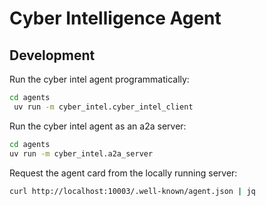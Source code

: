 # Cyber Intelligence Agent

## Development

Run the cyber intel agent programmatically:

```bash
cd agents
 uv run -m cyber_intel.cyber_intel_client
```

Run the cyber intel agent as an a2a server:

```bash
cd agents
uv run -m cyber_intel.a2a_server
```

Request the agent card from the locally running server:

```bash
curl http://localhost:10003/.well-known/agent.json | jq
```
